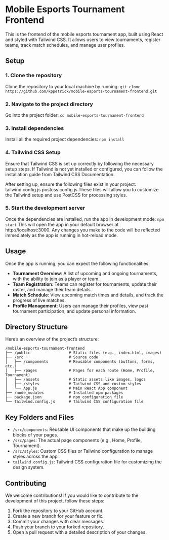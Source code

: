 # Mobile Esports Tournament Frontend

This is the frontend of the mobile esports tournament app, built using React and styled with Tailwind CSS. It allows users to view tournaments, register teams, track match schedules, and manage user profiles.

## Setup

### 1. Clone the repository
Clone the repository to your local machine by running:
``` git clone https://github.com/kppetrick/mobile-esports-tournament-frontend.git ```

### 2. Navigate to the project directory
Go into the project folder:
``` cd mobile-esports-tournament-frontend ```

### 3. Install dependencies
Install all the required project dependencies:
``` npm install ```

### 4. Tailwind CSS Setup
Ensure that Tailwind CSS is set up correctly by following the necessary setup steps. If Tailwind is not yet installed or configured, you can follow the installation guide from Tailwind CSS Documentation.

After setting up, ensure the following files exist in your project:
tailwind.config.js
postcss.config.js
These files will allow you to customize the Tailwind setup and use PostCSS for processing styles.

### 5. Start the development server
Once the dependencies are installed, run the app in development mode:
``` npm start ```
This will open the app in your default browser at http://localhost:3000. Any changes you make to the code will be reflected immediately as the app is running in hot-reload mode.

## Usage

Once the app is running, you can expect the following functionalities:

- **Tournament Overview**: A list of upcoming and ongoing tournaments, with the ability to join as a player or team.
- **Team Registration**: Teams can register for tournaments, update their roster, and manage their team details.
- **Match Schedule**: View upcoming match times and details, and track the progress of live matches.
- **Profile Management**: Users can manage their profiles, view past tournament participation, and update personal information.

## Directory Structure

Here’s an overview of the project’s structure:

```
/mobile-esports-tournament-frontend
├── /public                 # Static files (e.g., index.html, images)
├── /src                    # Source code
│   ├── /components         # Reusable components (buttons, forms, etc.)
│   ├── /pages              # Pages for each route (Home, Profile, Tournament)
│   ├── /assets             # Static assets like images, logos
│   ├── /styles             # Tailwind CSS and custom styles
│   └── App.js              # Main React App component
├── /node_modules           # Installed npm packages
├── package.json            # npm configuration file
└── tailwind.config.js      # Tailwind CSS configuration file
```

## Key Folders and Files

- `/src/components`: Reusable UI components that make up the building blocks of your pages.
- `/src/pages`: The actual page components (e.g., Home, Profile, Tournament).
- `/src/styles`: Custom CSS files or Tailwind configuration to manage styles across the app.
- `tailwind.config.js`: Tailwind CSS configuration file for customizing the design system.

## Contributing

We welcome contributions! If you would like to contribute to the development of this project, follow these steps:

1. Fork the repository to your GitHub account.
2. Create a new branch for your feature or fix.
3. Commit your changes with clear messages.
4. Push your branch to your forked repository.
5. Open a pull request with a detailed description of your changes.


